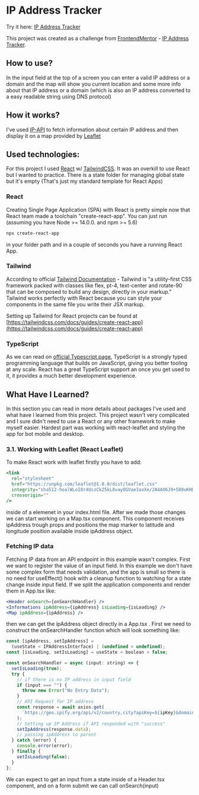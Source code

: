 # IP Address Tracker

Try it here: [IP Address Tracker](https://ip-address-tracker-redsync.netlify.app)

This project was created as a challenge from [FrontendMentor](https://www.frontendmentor.io/home) - [IP Address Tracker](https://www.frontendmentor.io/challenges/ip-address-tracker-I8-0yYAH0).

## How to use?

In the input field at the top of a screen you can enter a valid IP address or a domain and the map will show you current location and some more info about that IP address or a domain (which is also an IP address converted to a easy readable string using DNS protocol)

## How it works?

I've used [IP-API](https://ip-api.com/) to fetch information about certain IP address and then display it on a map provided by [Leaflet](https://leafletjs.com/)

## Used technologies:

For this project I used [React](https://reactjs.org/) w/ [TailwindCSS](https://tailwindcss.com/). It was an overkill to use React but I wanted to practice. There is a state folder for managing global state but it's empty (That's just my standard template for React Apps)

### React

Creating Single Page Application (SPA) with React is pretty simple now that React team made a toolchain "create-react-app". You can just run (assuming you have Node >= 14.0.0. and npm >= 5.6)

```bash
npx create-react-app
```

in your folder path and in a couple of seconds you have a running React App.

### Tailwind

According to official [Tailwind Documentation](https://tailwindcss.com/docs) - Tailwind is "a utility-first CSS framework packed with classes like flex, pt-4, text-center and rotate-90 that can be composed to build any design, directly in your markup."
Tailwind works perfectly with React because you can style your components in the same file you write their JSX markup.

Setting up Tailwind for React projects can be found at [https://tailwindcss.com/docs/guides/create-react-app](https://tailwindcss.com/docs/guides/create-react-app)

### TypeScript

As we can read on [official Typescript page](https://www.typescriptlang.org/), TypeScript is a strongly typed programming language that builds on JavaScript, giving you better tooling at any scale. React has a great TypeScript support an once you get used to it, it provides a much better development experience.

## What Have I Learned?

In this section you can read in more details about packages I've used and what have I learned from this project. This project wasn't very complicated and I sure didn't need to use a React or any other framework to make myself easier. Hardest part was working with react-leaflet and styling the app for bot mobile and desktop.

### 3.1. Working with Leaflet (React Leaflet)

To make React work with leaflet firstly you have to add:

```jsx
<link
  rel="stylesheet"
  href="https://unpkg.com/leaflet@1.8.0/dist/leaflet.css"
  integrity="sha512-hoalWLoI8r4UszCkZ5kL8vayOGVae1oxXe/2A4AO6J9+580uKHDO3JdHb7NzwwzK5xr/Fs0W40kiNHxM9vyTtQ=="
  crossorigin=""
/>
```

inside of a <head></head> elemenet in your index.html file.
After we made those changes we can start working on a Map.tsx component. This component receives ipAddress trough props and positions the map marker to latitude and longitude position available inside ipAddress object.

### Fetching IP data

Fetching IP data from an API endpoint in this example wasn't complex. First we want to register the value of an input field. In this example we don't have some complex form that needs validation, and the app is small so there is no need for useEffect() hook with a cleanup function to watching for a state change inside input field.
If we split the application components and render them in App.tsx like:

```jsx
<Header onSearch={onSearchHandler} />
<Informations ipAddress={ipAddress} isLoading={isLoading} />
<Map ipAddress={ipAddress} />
```

then we can get the ipAddress object directly in a App.tsx . First we need to construct the onSearchHandler function which will look something like:

```jsx
const [ipAddress, setIpAddress] =
  (useState < IPAddressInterface) | (undefined > undefined);
const [isLoading, setIsLoading] = useState < boolean > false;

const onSearchHandler = async (input: string) => {
  setIsLoading(true);
  try {
    // if there is no IP address in input field
    if (input === "") {
      throw new Error("No Entry Data");
    }
    // API Request for IP address
    const response = await axios.get(
      `https://geo.ipify.org/api/v2/country,city?apiKey=${ipKey}&domain=${input}&ipAddress=${input}`
    );
    // Setting up IP Address if API responded with "success"
    setIpAddress(response.data);
    // passing ipAddress to parent
  } catch (error) {
    console.error(error);
  } finally {
    setIsLoading(false);
  }
};
```

We can expect to get an input from a state inside of a Header.tsx component, and on a form submit we can call onSearch(input)
